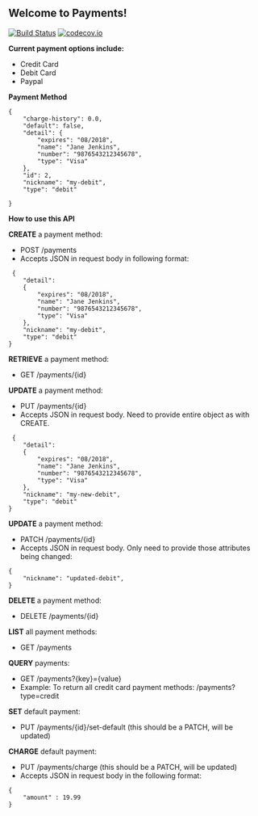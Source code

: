## Welcome to Payments!

[![Build Status](https://travis-ci.org/devops-s17-payments/payments.svg?branch=master)](https://travis-ci.org/devops-s17-payments/payments)
[![codecov.io](https://codecov.io/github/devops-s17-payments/payments/coverage.svg?branch=master)](https://codecov.io/github/devops-s17-payments/payments)

**Current payment options include:**
* Credit Card
* Debit Card
* Paypal

**Payment Method**
```
{
    "charge-history": 0.0,
    "default": false,
    "detail": {
        "expires": "08/2018",
        "name": "Jane Jenkins",
        "number": "9876543212345678",
        "type": "Visa"
    },
    "id": 2,
    "nickname": "my-debit",
    "type": "debit"

}
```

**How to use this API**

**CREATE** a payment method:
 * POST /payments
 * Accepts JSON in request body in following format:
 
```
 {
    "detail":
    {
        "expires": "08/2018",
        "name": "Jane Jenkins",
        "number": "9876543212345678",
        "type": "Visa"
    },
    "nickname": "my-debit",
    "type": "debit"
}
```

**RETRIEVE** a payment method:
 * GET /payments/{id}

**UPDATE** a payment method:
 * PUT /payments/{id}
 * Accepts JSON in request body. Need to provide entire object as with CREATE.

```
 {
    "detail":
    {
        "expires": "08/2018",
        "name": "Jane Jenkins",
        "number": "9876543212345678",
        "type": "Visa"
    },
    "nickname": "my-new-debit",
    "type": "debit"
}
```

**UPDATE** a payment method:
 * PATCH /payments/{id}
 * Accepts JSON in request body. Only need to provide those attributes being changed:

```
{
    "nickname": "updated-debit",
}
```

**DELETE** a payment method:
 * DELETE /payments/{id}

**LIST** all payment methods:
* GET /payments

**QUERY** payments:
* GET /payments?{key}={value}
* Example: To return all credit card payment methods: /payments?type=credit

**SET** default payment:
* PUT /payments/{id}/set-default  (this should be a PATCH, will be updated)

**CHARGE** default payment:
* PUT /payments/charge (this should be a PATCH, will be updated)
* Accepts JSON in request body in the following format:

```
{
    "amount" : 19.99
}
```
